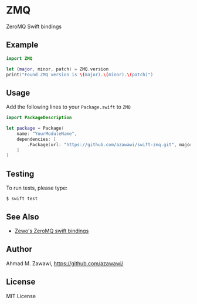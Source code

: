 # ZMQ

ZeroMQ Swift bindings

## Example

```swift
import ZMQ

let (major, minor, patch) = ZMQ.version
print("Found ZMQ version is \(major).\(minor).\(patch)")
```

## Usage

Add the following lines to your `Package.swift` to `ZMQ`

```swift
import PackageDescription

let package = Package(
    name: "YourModuleName",
    dependencies: [
        .Package(url: "https://github.com/azawawi/swift-zmq.git", majorVersion: 0, minor: 1),
    ]
)
```

## Testing

To run tests, please type:
```
$ swift test
```

## See Also

- [Zewo's ZeroMQ swift bindings](https://github.com/ZewoGraveyard/ZeroMQ)

## Author

Ahmad M. Zawawi, https://github.com/azawawi/

## License

MIT License
